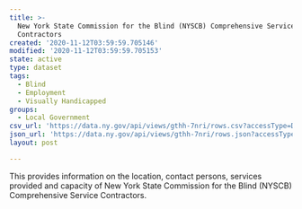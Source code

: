 ```yaml
---
title: >-
  New York State Commission for the Blind (NYSCB) Comprehensive Service
  Contractors
created: '2020-11-12T03:59:59.705146'
modified: '2020-11-12T03:59:59.705153'
state: active
type: dataset
tags:
  - Blind
  - Employment
  - Visually Handicapped
groups:
  - Local Government
csv_url: 'https://data.ny.gov/api/views/gthh-7nri/rows.csv?accessType=DOWNLOAD'
json_url: 'https://data.ny.gov/api/views/gthh-7nri/rows.json?accessType=DOWNLOAD'
layout: post

---
```

This provides information on the location, contact persons, services provided and capacity of New York State Commission for the Blind (NYSCB) Comprehensive Service Contractors.
